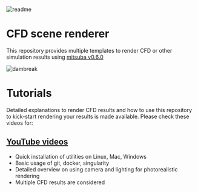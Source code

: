 ![readme](./assets/readme.png)

# CFD scene renderer

This repository provides multiple templates to render CFD or other simulation results using [mitsuba v0.6.0]

![dambreak](https://beautyandsimulations.lakshmananumolu.com/images/rendered/dambreak-anim.gif)

# Tutorials

Detailed explanations to render CFD results and how to use this repository to kick-start rendering your results is made available. Please check these videos for:

## [YouTube videos](https://www.youtube.com/watch?v=35UEkzww5ds&list=PL14zCGMQYkUprMVMXT-4-J1AIFYPEQmy-&index=1)
  
  * Quick installation of utilities on Linux, Mac, Windows
  * Basic usage of git, docker, singularity
  * Detailed overview on using camera and lighting for photorealistic rendering
  * Multiple CFD results are considered

[mitsuba v0.6.0]: https://www.mitsuba-renderer.org/index_old.html
